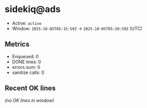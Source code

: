 # sidekiq@ads

- Active: `active`
- Window: `2025-10-05T05:15:59Z` → `2025-10-05T05:20:59Z` (UTC)

## Metrics
- Enqueued: 0
- DONE lines: 0
- errors sum: 0
- sanitize calls: 0

## Recent OK lines
_(no OK lines in window)_
